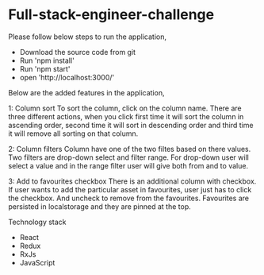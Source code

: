 
# Full-stack-engineer-challenge

Please follow below steps to run the application,
- Download the source code from git
- Run 'npm install'
- Run 'npm start'
- open 'http://localhost:3000/'


Below are the added features in the application,

1: Column sort 
To sort the column, click on the column name. There are three different actions, when you click first time it will sort the column in ascending order, second time it will sort in descending order and third time it will remove all sorting on that column.

2: Column filters
Column have one of the two filtes based on there values. Two filters are drop-down select and filter range. For drop-down user will select a value and in the range filter user will give both from and to value.

3: Add to favourites checkbox
There is an additional column with checkbox. If user wants to add the particular asset in favourites, user just has to click the checkbox. And uncheck to remove from the favourites.
Favourites are persisted in localstorage and they are pinned at the top.

Technology stack
- React
- Redux
- RxJs
- JavaScript
